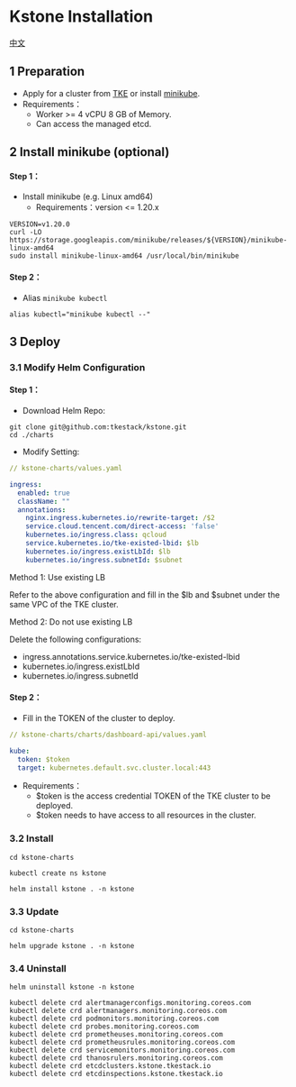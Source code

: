 # Kstone Installation

[中文](README_CN.md)

## 1 Preparation

- Apply for a cluster from [TKE](https://cloud.tencent.com/product/tke) or install [minikube](https://minikube.sigs.k8s.io/docs/start/).
- Requirements：
  - Worker >= 4 vCPU 8 GB of Memory.
  - Can access the managed etcd.
  
## 2 Install minikube (optional)

#### Step 1：

- Install minikube (e.g. Linux amd64)
  - Requirements：version <= 1.20.x
```shell
VERSION=v1.20.0
curl -LO https://storage.googleapis.com/minikube/releases/${VERSION}/minikube-linux-amd64
sudo install minikube-linux-amd64 /usr/local/bin/minikube
```

#### Step 2：

- Alias `minikube kubectl`
```shell
alias kubectl="minikube kubectl --"
```

## 3 Deploy

### 3.1 Modify Helm Configuration

#### Step 1：

- Download Helm Repo:

``` shell
git clone git@github.com:tkestack/kstone.git
cd ./charts
```

- Modify Setting:

``` yaml
// kstone-charts/values.yaml

ingress:
  enabled: true
  className: ""
  annotations:
    nginx.ingress.kubernetes.io/rewrite-target: /$2
    service.cloud.tencent.com/direct-access: 'false'
    kubernetes.io/ingress.class: qcloud
    service.kubernetes.io/tke-existed-lbid: $lb
    kubernetes.io/ingress.existLbId: $lb
    kubernetes.io/ingress.subnetId: $subnet
```

Method 1: Use existing LB

Refer to the above configuration and fill in the $lb and $subnet under the same VPC of the TKE cluster.

Method 2: Do not use existing LB

Delete the following configurations:

- ingress.annotations.service.kubernetes.io/tke-existed-lbid
- kubernetes.io/ingress.existLbId
- kubernetes.io/ingress.subnetId

#### Step 2：

- Fill in the TOKEN of the cluster to deploy.

``` yaml
// kstone-charts/charts/dashboard-api/values.yaml

kube:
  token: $token
  target: kubernetes.default.svc.cluster.local:443
```

- Requirements：
  - $token is the access credential TOKEN of the TKE cluster to be deployed.
  - $token needs to have access to all resources in the cluster.

### 3.2 Install

``` shell
cd kstone-charts

kubectl create ns kstone

helm install kstone . -n kstone
```

### 3.3 Update

``` shell
cd kstone-charts

helm upgrade kstone . -n kstone
```

### 3.4 Uninstall

``` shell
helm uninstall kstone -n kstone

kubectl delete crd alertmanagerconfigs.monitoring.coreos.com
kubectl delete crd alertmanagers.monitoring.coreos.com
kubectl delete crd podmonitors.monitoring.coreos.com
kubectl delete crd probes.monitoring.coreos.com
kubectl delete crd prometheuses.monitoring.coreos.com
kubectl delete crd prometheusrules.monitoring.coreos.com
kubectl delete crd servicemonitors.monitoring.coreos.com
kubectl delete crd thanosrulers.monitoring.coreos.com
kubectl delete crd etcdclusters.kstone.tkestack.io
kubectl delete crd etcdinspections.kstone.tkestack.io
```